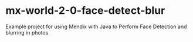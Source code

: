 # mx-world-2-0-face-detect-blur
Example project for using Mendix with Java to Perform Face Detection and blurring in photos
